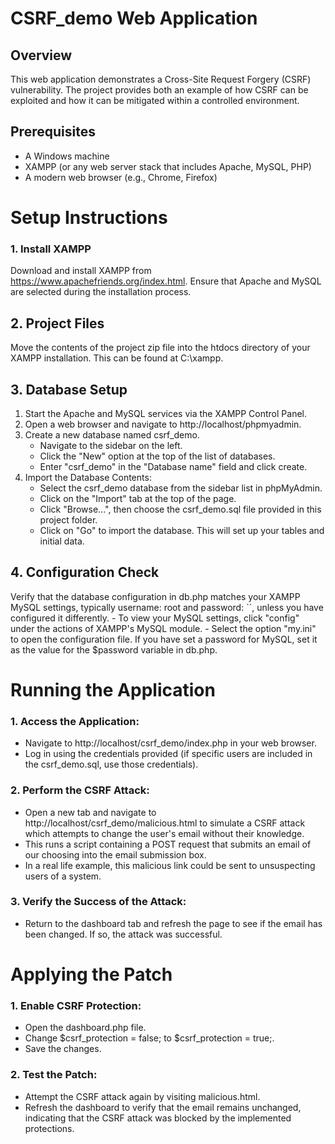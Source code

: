 # CSRF_demo Web Application
## Overview
This web application demonstrates a Cross-Site Request Forgery (CSRF) vulnerability. The project provides both an example of how CSRF can be exploited and how it can be mitigated within a controlled environment.

## Prerequisites
- A Windows machine
- XAMPP (or any web server stack that includes Apache, MySQL, PHP)
- A modern web browser (e.g., Chrome, Firefox)

# Setup Instructions
### 1. Install XAMPP
Download and install XAMPP from https://www.apachefriends.org/index.html. Ensure that Apache and MySQL are selected during the installation process.

## 2. Project Files
Move the contents of the project zip file into the htdocs directory of your XAMPP installation. This can be found at C:\xampp.

## 3. Database Setup
1. Start the Apache and MySQL services via the XAMPP Control Panel.
2. Open a web browser and navigate to http://localhost/phpmyadmin.
3. Create a new database named csrf_demo.
    - Navigate to the sidebar on the left.
    - Click the "New" option at the top of the list of databases.
    - Enter "csrf_demo" in the "Database name" field and click create.
4. Import the Database Contents:
    - Select the csrf_demo database from the sidebar list in phpMyAdmin.
    - Click on the "Import" tab at the top of the page.
    - Click "Browse...", then choose the csrf_demo.sql file provided in this project folder.
    - Click on "Go" to import the database. This will set up your tables and initial data.
## 4. Configuration Check
Verify that the database configuration in db.php matches your XAMPP MySQL settings, typically username: root and password: ``, unless you have configured it differently.
    - To view your MySQL settings, click "config" under the actions of XAMPP's MySQL module.
    - Select the option "my.ini" to open the configuration file.
If you have set a password for MySQL, set it as the value for the $password variable in db.php.

# Running the Application
### 1. Access the Application:
- Navigate to http://localhost/csrf_demo/index.php in your web browser.
- Log in using the credentials provided (if specific users are included in the csrf_demo.sql, use those credentials).
### 2. Perform the CSRF Attack:
- Open a new tab and navigate to http://localhost/csrf_demo/malicious.html to simulate a CSRF attack which attempts to change the user's email without their knowledge.
- This runs a script containing a POST request that submits an email of our choosing into the email submission box.
- In a real life example, this malicious link could be sent to unsuspecting users of a system.
### 3. Verify the Success of the Attack:
- Return to the dashboard tab and refresh the page to see if the email has been changed. If so, the attack was successful.

# Applying the Patch
### 1. Enable CSRF Protection:
- Open the dashboard.php file.
- Change $csrf_protection = false; to $csrf_protection = true;.
- Save the changes.
### 2. Test the Patch:
- Attempt the CSRF attack again by visiting malicious.html.
- Refresh the dashboard to verify that the email remains unchanged, indicating that the CSRF attack was blocked by the implemented protections.
